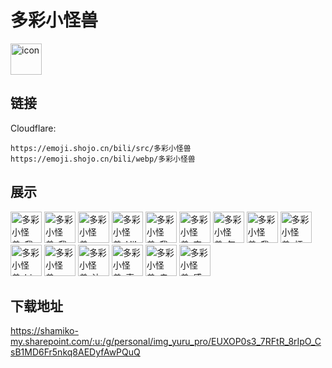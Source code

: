 # 多彩小怪兽
<img src="https://emoji.shojo.cn/bili/src/多彩小怪兽/icon.png" width="50" height="50" alt="icon">

## 链接
Cloudflare:
```
https://emoji.shojo.cn/bili/src/多彩小怪兽
https://emoji.shojo.cn/bili/webp/多彩小怪兽
```
## 展示
<img src="https://emoji.shojo.cn/bili/src/多彩小怪兽/多彩小怪兽-我卷了.png" width="50" height="50" alt="多彩小怪兽-我卷了">
<img src="https://emoji.shojo.cn/bili/src/多彩小怪兽/多彩小怪兽-我更卷啦.png" width="50" height="50" alt="多彩小怪兽-我更卷啦">
<img src="https://emoji.shojo.cn/bili/src/多彩小怪兽/多彩小怪兽-一键三连.png" width="50" height="50" alt="多彩小怪兽-一键三连">
<img src="https://emoji.shojo.cn/bili/src/多彩小怪兽/多彩小怪兽-Hi!.png" width="50" height="50" alt="多彩小怪兽-Hi!">
<img src="https://emoji.shojo.cn/bili/src/多彩小怪兽/多彩小怪兽-我躺不平.png" width="50" height="50" alt="多彩小怪兽-我躺不平">
<img src="https://emoji.shojo.cn/bili/src/多彩小怪兽/多彩小怪兽-害pia.png" width="50" height="50" alt="多彩小怪兽-害pia">
<img src="https://emoji.shojo.cn/bili/src/多彩小怪兽/多彩小怪兽-怎么不算呢.png" width="50" height="50" alt="多彩小怪兽-怎么不算呢">
<img src="https://emoji.shojo.cn/bili/src/多彩小怪兽/多彩小怪兽-我的眼睛.png" width="50" height="50" alt="多彩小怪兽-我的眼睛">
<img src="https://emoji.shojo.cn/bili/src/多彩小怪兽/多彩小怪兽-烦死了.png" width="50" height="50" alt="多彩小怪兽-烦死了">
<img src="https://emoji.shojo.cn/bili/src/多彩小怪兽/多彩小怪兽-biu.png" width="50" height="50" alt="多彩小怪兽-biu">
<img src="https://emoji.shojo.cn/bili/src/多彩小怪兽/多彩小怪兽-amzing.png" width="50" height="50" alt="多彩小怪兽-amzing">
<img src="https://emoji.shojo.cn/bili/src/多彩小怪兽/多彩小怪兽-达咩.png" width="50" height="50" alt="多彩小怪兽-达咩">
<img src="https://emoji.shojo.cn/bili/src/多彩小怪兽/多彩小怪兽-真诚.png" width="50" height="50" alt="多彩小怪兽-真诚">
<img src="https://emoji.shojo.cn/bili/src/多彩小怪兽/多彩小怪兽-走咯.png" width="50" height="50" alt="多彩小怪兽-走咯">
<img src="https://emoji.shojo.cn/bili/src/多彩小怪兽/多彩小怪兽-感觉很好.png" width="50" height="50" alt="多彩小怪兽-感觉很好">

## 下载地址

https://shamiko-my.sharepoint.com/:u:/g/personal/img_yuru_pro/EUXOP0s3_7RFtR_8rIpO_CsB1MD6Fr5nkq8AEDyfAwPQuQ